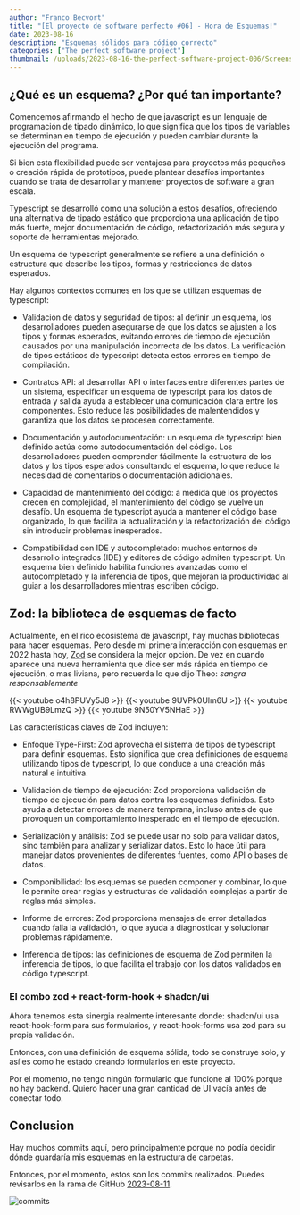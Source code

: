 ```yaml
---
author: "Franco Becvort"
title: "[El proyecto de software perfecto #06] - Hora de Esquemas!"
date: 2023-08-16
description: "Esquemas sólidos para código correcto"
categories: ["The perfect software project"]
thumbnail: /uploads/2023-08-16-the-perfect-software-project-006/Screenshot-2023-08-17-181619.png
---
```


## ¿Qué es un esquema? ¿Por qué tan importante?

Comencemos afirmando el hecho de que javascript es un lenguaje de programación de tipado dinámico, lo que significa que los tipos de variables se determinan en tiempo de ejecución y pueden cambiar durante la ejecución del programa.

Si bien esta flexibilidad puede ser ventajosa para proyectos más pequeños o creación rápida de prototipos, puede plantear desafíos importantes cuando se trata de desarrollar y mantener proyectos de software a gran escala.

Typescript se desarrolló como una solución a estos desafíos, ofreciendo una alternativa de tipado estático que proporciona una aplicación de tipo más fuerte, mejor documentación de código, refactorización más segura y soporte de herramientas mejorado.

Un esquema de typescript generalmente se refiere a una definición o estructura que describe los tipos, formas y restricciones de datos esperados.

Hay algunos contextos comunes en los que se utilizan esquemas de typescript:

- Validación de datos y seguridad de tipos: al definir un esquema, los desarrolladores pueden asegurarse de que los datos se ajusten a los tipos y formas esperados, evitando errores de tiempo de ejecución causados por una manipulación incorrecta de los datos. La verificación de tipos estáticos de typescript detecta estos errores en tiempo de compilación.

- Contratos API: al desarrollar API o interfaces entre diferentes partes de un sistema, especificar un esquema de typescript para los datos de entrada y salida ayuda a establecer una comunicación clara entre los componentes. Esto reduce las posibilidades de malentendidos y garantiza que los datos se procesen correctamente.

- Documentación y autodocumentación: un esquema de typescript bien definido actúa como autodocumentación del código. Los desarrolladores pueden comprender fácilmente la estructura de los datos y los tipos esperados consultando el esquema, lo que reduce la necesidad de comentarios o documentación adicionales.

- Capacidad de mantenimiento del código: a medida que los proyectos crecen en complejidad, el mantenimiento del código se vuelve un desafío. Un esquema de typescript ayuda a mantener el código base organizado, lo que facilita la actualización y la refactorización del código sin introducir problemas inesperados.

- Compatibilidad con IDE y autocompletado: muchos entornos de desarrollo integrados (IDE) y editores de código admiten typescript. Un esquema bien definido habilita funciones avanzadas como el autocompletado y la inferencia de tipos, que mejoran la productividad al guiar a los desarrolladores mientras escriben código.

## Zod: la biblioteca de esquemas de facto

Actualmente, en el rico ecosistema de javascript, hay muchas bibliotecas para hacer esquemas. Pero desde mi primera interacción con esquemas en 2022 hasta hoy, [Zod](https://zod.dev/) se considera la mejor opción. De vez en cuando aparece una nueva herramienta que dice ser más rápida en tiempo de ejecución, o mas liviana, pero recuerda lo que dijo Theo: _sangra responsablemente_

{{< youtube o4h8PUVy5J8 >}}
{{< youtube 9UVPk0Ulm6U >}}
{{< youtube RWWgUB9LmzQ >}}
{{< youtube 9N50YV5NHaE >}}

Las características claves de Zod incluyen:

- Enfoque Type-First: Zod aprovecha el sistema de tipos de typescript para definir esquemas. Esto significa que crea definiciones de esquema utilizando tipos de typescript, lo que conduce a una creación más natural e intuitiva.

- Validación de tiempo de ejecución: Zod proporciona validación de tiempo de ejecución para datos contra los esquemas definidos. Esto ayuda a detectar errores de manera temprana, incluso antes de que provoquen un comportamiento inesperado en el tiempo de ejecución.

- Serialización y análisis: Zod se puede usar no solo para validar datos, sino también para analizar y serializar datos. Esto lo hace útil para manejar datos provenientes de diferentes fuentes, como API o bases de datos.

- Componibilidad: los esquemas se pueden componer y combinar, lo que le permite crear reglas y estructuras de validación complejas a partir de reglas más simples.

- Informe de errores: Zod proporciona mensajes de error detallados cuando falla la validación, lo que ayuda a diagnosticar y solucionar problemas rápidamente.

- Inferencia de tipos: las definiciones de esquema de Zod permiten la inferencia de tipos, lo que facilita el trabajo con los datos validados en código typescript.

### El combo zod + react-form-hook + shadcn/ui

Ahora tenemos esta sinergia realmente interesante donde: shadcn/ui usa react-hook-form para sus formularios, y react-hook-forms usa zod para su propia validación.

Entonces, con una definición de esquema sólida, todo se construye solo, y así es como he estado creando formularios en este proyecto.

Por el momento, no tengo ningún formulario que funcione al 100% porque no hay backend. Quiero hacer una gran cantidad de UI vacía antes de conectar todo.

## Conclusion

Hay muchos commits aquí, pero principalmente porque no podía decidir dónde guardaría mis esquemas en la estructura de carpetas.

Entonces, por el momento, estos son los commits realizados. Puedes revisarlos en la rama de GitHub [2023-08-11](https://github.com/franBec/sigem-monolith/tree/2023-08-11).

![commits](/uploads/2023-08-16-the-perfect-software-project-006/Screenshot-2023-08-17-182244.png)
